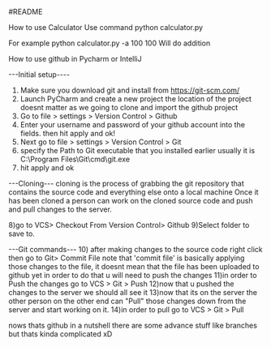 #README

How to use Calculator
Use command python calculator.py <switch> <number>

For example python calculator.py -a 100 100
Will do addition

How to use github in Pycharm or IntelliJ

---Initial setup----
1) Make sure you download git and install from https://git-scm.com/
2) Launch PyCharm and create a new project the location of the project doesnt matter as we going to clone and import the github project
3) Go to file > settings > Version Control > Github 
4) Enter your username and password of your github account into the fields. then hit apply and ok!
5) Next go to file > settings > Version Control > Git
6) specify the Path to Git executable that you installed earlier usually it is C:\Program Files\Git\cmd\git.exe
7) hit apply and ok

---Cloning---
cloning is the process of grabbing the git repository that contains the source code and everything else onto a local machine
Once it has been cloned a person can work on the cloned source code and push and pull changes to the server.

8)go to VCS> Checkout From Version Control> Github
9)Select folder to save to.

---Git commands---
10) after making changes to the source code right click then go to Git> Commit File
note that 'commit file' is basically applying those changes to the file, it doesnt mean that the file has been uploaded to github yet
in order to do that u will need to push the changes
11)in order to Push the changes go to VCS > Git > Push
12)now that u pushed the changes to the server we should all see it
13)now that its on the server the other person on the other end can "Pull" those changes down from the server and start working on it.
14)in order to pull go to VCS > Git > Pull

nows thats github in a nutshell there are some advance stuff like branches but thats kinda complicated xD



